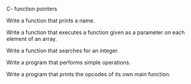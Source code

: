 C- function pointers

Write a function that prints a name.

Write a function that executes a function given as a parameter on each element of an array.

Write a function that searches for an integer.

Write a program that performs simple operations.

Write a program that prints the opcodes of its own main function.

